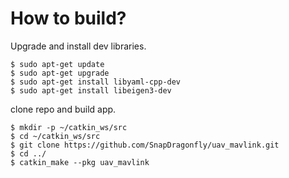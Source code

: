 # How to build?

Upgrade and install dev libraries.

```
$ sudo apt-get update
$ sudo apt-get upgrade
$ sudo apt-get install libyaml-cpp-dev
$ sudo apt-get install libeigen3-dev
```

clone repo and build app.

```
$ mkdir -p ~/catkin_ws/src
$ cd ~/catkin_ws/src
$ git clone https://github.com/SnapDragonfly/uav_mavlink.git
$ cd ../
$ catkin_make --pkg uav_mavlink
```